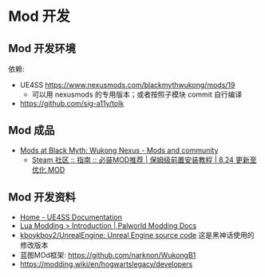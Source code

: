 # Mod 开发

## Mod 开发环境

依赖:
- UE4SS https://www.nexusmods.com/blackmythwukong/mods/19
    - 可以用 nexusmods 的专用版本；或者按照子模块 commit 自行编译
- https://github.com/sig-a11y/tolk


## Mod 成品

- [Mods at Black Myth: Wukong Nexus - Mods and community](https://www.nexusmods.com/blackmythwukong/mods/)
  - [Steam 社区 :: 指南 :: 必装MOD推荐 | 保姆级前置安装教程 | 8.24 更新至优化 MOD](https://steamcommunity.com/sharedfiles/filedetails/?id=3315419800)


## Mod 开发资料

- [Home - UE4SS Documentation](https://docs.ue4ss.com/index.html)
- [Lua Modding > Introduction | Palworld Modding Docs](https://pwmodding.wiki/docs/lua-modding/lua-intro)
- [kboykboy2/UnrealEngine: Unreal Engine source code](https://github.com/kboykboy2/UnrealEngine)
    这是黑神话使用的修改版本
- 蓝图MOd框架: https://github.com/narknon/WukongB1
- https://modding.wiki/en/hogwartslegacy/developers
